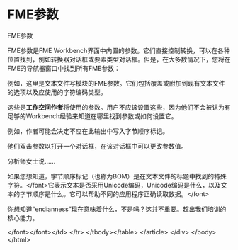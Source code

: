 # FME参数

 FME参数

FME参数是FME Workbench界面中内置的参数。它们直接控制转换，可以在各种位置找到，例如转换器对话框或要素类型对话框。但是，在大多数情况下，您将在FME的导航器窗口中找到所有FME参数：

例如，这里是文本文件写模块的FME参数。它们包括覆盖或附加到现有文本文件的选项以及应使用的字符编码类型。

这些是**工作空间作者**将使用的参数。用户不应该设置这些，因为他们不会被认为有足够的Workbench经验来知道在哪里找到参数或如何设置它。

例如，作者可能会决定不应在此输出中写入字节顺序标记。

他们双击参数以打开一个对话框，在该对话框中可以更改参数值。

 分析师女士说......

如果您想知道，字节顺序标记（也称为BOM）是在文本文件的标题中找到的特殊字符。&lt;/font&gt;它表示文本是否采用Unicode编码，Unicode编码是什么，以及文本的字节顺序是什么。它可以帮助不同的应用程序正确读取数据。&lt;/font&gt;  
  
你想知道“endianness”现在意味着什么，不是吗？这并不重要。超出我们培训的核心能力。

&lt;/font&gt;&lt;/font&gt;&lt;/td&gt; &lt;/tr&gt; &lt;/tbody&gt;&lt;/table&gt; &lt;/article&gt; &lt;/div&gt; &lt;/body&gt;&lt;/html&gt;

